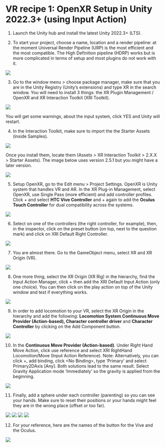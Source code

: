# VR recipe 1: OpenXR Setup in Unity 2022.3+ (using Input Action)

1. Launch the Unity hub and install the latest Unity 2022.3+ (LTS).</p>

2. To start your project, choose a name, location and a render pipeline: at the moment Universal Render Pipeline (URP) is the most efficient and the most compatible. The High Definition pipeline (HDRP) works but is more complicated in terms of setup and most plugins do not work with it.

<p align="left"><img src="images/recipe101.png"/></p>

3. Go to the window menu &gt; choose package manager, make sure that you are in the Unity Registry (Unity’s extensions) and type XR in the search window. You will need to install 3 things: the XR Plugin Management / OpenXR and XR Interaction Toolkit (XRI Toolkit).

<p align="left"><img src="images/recipe102.png"/></p>

You will get some warnings, about the input system, click YES and Unity will restart.

4. In the Interaction Toolkit, make sure to import the the Starter Assets (inside Samples).

<p align="left"><img src="images/recipe103.png"/></p>

Once you install them, locate them (Assets &gt; XR Interaction Toolkit &gt; 2.X.X &gt; Starter Assets). The image below uses version 2.5.1 but you might have a later version.

<p align="left"><img src="images/recipe104.jpg"/></p>

5. Setup OpenXR, go to the Edit menu &gt; Project Settings. OpenXR is Unity system that handles VR and AR. In the XR Plug-in Management, select OpenXR, use Single Pass (more efficient) and add controller profiles. Click + and select <b>HTC Vive Controller</b> and + again to add the <b>Oculus Touch Controller</b> for dual compatibility across the systems.

<p align="left"><img src="images/recipe105.png"/></p>

6. Select on one of the controllers (the right controller, for example), then, in the inspector, click on the preset button (on top, next to the question mark) and click on XRI Default Right Controller.

<p align="left"><img src="images/recipe106.jpg"/></p>

7. You are almost there. Go to the GameObject menu, select XR and XR Origin (VR).

<p align="left"><img src="images/recipe107.jpg"/></p>

8. One more thing, select the XR Origin (XR Rig) in the hierarchy, find the Input Action Manager, click + then add the XRI Default Input Action (only one choice). You can then click on the play action on top of the Unity window and test if everything works.

<p align="left"><img src="images/recipe108.jpg"/></p>

9. In order to add locomotion to your VR, select the XR Origin in the hierarchy and add the following: <b>Locomotion System</b>.<b>Continuous Move Provider (Action-based), Character controller driver</b> and <b>Character Controller</b> by clicking on the Add Component button.
	
<p align="left"><img src="images/recipe109.jpg"/></p>

10. In the <b>Continuous Move Provider (Action-based)</b>. Under Right Hand Move Action, click use reference and select XRI RightHand Locomotion/Move (Input Action Reference). Note: Alternatively, you can click +, add binding, click &lt;No Binding&gt;, type ‘Primary’ and select Primary2DAxis [Any]. Both solutions lead to the same result. Select Gravity Application mode ‘Immediately’ so the gravity is applied from the beginning.

<p align="left"><img src="images/recipe110.png"/></p>

11. Finally, add a sphere under each controller (parenting) so you can see your hands. Make sure to reset their positions or your hands might feel they are in the wrong place (offset or too far).

<p align="left"><img src="images/recipe111.png"/>
<img src="images/recipe112.jpg"/>
<img src="images/recipe113.jpg"/>
<img src="images/recipe114.jpg"/></p>

12. For your reference, here are the names of the button for the Vive and the Oculus.

<p align="left"><img src="images/recipe115.png"/></p>
